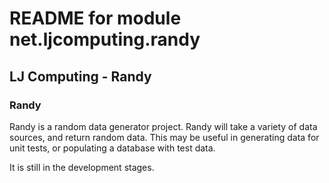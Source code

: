 README for module net.ljcomputing.randy
=========================================
LJ Computing - Randy
-----------------------------------------

### Randy

Randy is a random data generator project. 
Randy will take a variety of data sources, 
and return random data. This may be useful 
in generating data for unit tests, or 
populating a database with test data.

It is still in the development stages.
